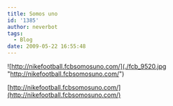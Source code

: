```yaml
---
title: Somos uno
id: '1385'
author: neverbot
tags:
  - Blog
date: 2009-05-22 16:55:48
---
```


![http://nikefootball.fcbsomosuno.com/](./fcb_9520.jpg "http://nikefootball.fcbsomosuno.com/")

[http://nikefootball.fcbsomosuno.com/](http://nikefootball.fcbsomosuno.com/)